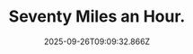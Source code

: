 ---
title: Seventy Miles an Hour.
date: 2025-09-26T09:09:32.866Z
tags:
  - First-Things-First
categories:
  - 新概念
description: 记得填写描述内容哦~~~
---